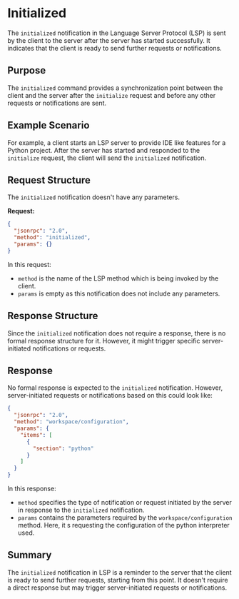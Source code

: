 # Initialized

The `initialized` notification in the Language Server Protocol (LSP) is sent by the client to the server after the server has started successfully. It indicates that the client is ready to send further requests or notifications. 

## Purpose

The `initialized` command provides a synchronization point between the client and the server after the `initialize` request and before any other requests or notifications are sent.

## Example Scenario

For example, a client starts an LSP server to provide IDE like features for a Python project. After the server has started and responded to the `initialize` request, the client will send the `initialized` notification.

## Request Structure

The `initialized` notification doesn't have any parameters.

**Request:**

```json
{
  "jsonrpc": "2.0",
  "method": "initialized",
  "params": {}
}
```

In this request:
- `method` is the name of the LSP method which is being invoked by the client.
- `params` is empty as this notification does not include any parameters.

## Response Structure

Since the `initialized` notification does not require a response, there is no formal response structure for it. However, it might trigger specific server-initiated notifications or requests.

## Response

No formal response is expected to the `initialized` notification. However, server-initiated requests or notifications based on this could look like:

```json
{
  "jsonrpc": "2.0",
  "method": "workspace/configuration",
  "params": {
    "items": [
      {
        "section": "python"
      }
    ]
  }
}
```

In this response:
- `method` specifies the type of notification or request initiated by the server in response to the `initialized` notification.
- `params` contains the parameters required by the `workspace/configuration` method. Here, it s requesting the configuration of the python interpreter used.

## Summary

The `initialized` notification in LSP is a reminder to the server that the client is ready to send further requests, starting from this point. It doesn't require a direct response but may trigger server-initiated requests or notifications.